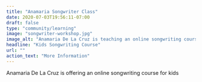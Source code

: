 ```yaml
---
title: "Anamaria Songwriter Class"
date: 2020-07-03T19:56:11-07:00
draft: false
type: "community/learning"
image: "songwriter-workshop.jpg"
image_alt: "Anamaria De La Cruz is teaching an online songwriting course for kids"
headline: "Kids Songwriting Course"
url: ""
action_text: "More Information"
---
```

Anamaria De La Cruz is offering an online songwriting course for kids


